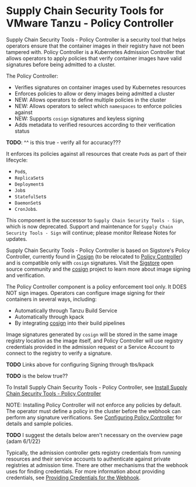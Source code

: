 # Supply Chain Security Tools for VMware Tanzu - Policy Controller

Supply Chain Security Tools - Policy Controller is a security tool that helps
operators ensure that the container images in their registry have not been
tampered with. Policy Controller is a Kubernetes Admission Controller that
allows operators to apply policies that verify container images have valid
signatures before being admitted to a cluster.

The Policy Controller:
- Verifies signatures on container images used by Kubernetes resources
- Enforces policies to allow or deny images being admitted a cluster
- NEW: Allows operators to define multiple policies in the cluster
- NEW: Allows operators to select which `namespaces` to enforce policies against
- NEW: Supports `cosign` signatures and keyless signing
- Adds metadata to verified resources according to their verification status


**TODO**: ^^ is this true - verify all for accuracy???

It enforces its policies against all resources that create `Pod`s as part of their lifecycle:

* `Pod`s,
* `ReplicaSet`s
* `Deployment`s
* `Job`s
* `StatefulSet`s
* `DaemonSet`s
* `CronJob`s.

This component is the successor to `Supply Chain Security Tools - Sign`, which is now deprecated. Support and maintenance for `Supply Chain Security Tools - Sign` will continue; please monitor Release Notes for updates. 

Supply Chain Security Tools - Policy Controller is based on Sigstore's Policy Controller, currently found in 
[Cosign](https://github.com/sigstore/cosign) (to be relocated to 
[Policy Controller](https://github.com/sigstore/policy-controller)) and is compatible only with `cosign` signatures. Visit the [Sigstore](https://www.sigstore.dev/) open source community and the [cosign](https://docs.sigstore.dev/cosign/overview) project to learn more about image signing and verification.

The Policy Controller component is a policy enforcement tool only. It DOES NOT sign images. Operators can configure image signing for their containers in several ways, including:
* Automatically through Tanzu Build Service
* Automatically through kpack
* By integrating [cosign](https://docs.sigstore.dev/cosign/overview) into their build pipelines

Image signatures generated by `cosign` will be stored in the same image registry location as the image itself, and Policy Controller will use registry credentials provided in the admission request or a Service Account to connect to the registry to verify a signature.

**TODO** Links above for configuring Signing through tbs/kpack

**TODO** is the below true??

To Install Supply Chain Security Tools - Policy Controller, see [Install Supply Chain Security Tools - Policy Controller
](install-scst-policy.md) 

NOTE: Installing Policy Controller will not enforce any policies by default. The operator must define a policy in the cluster before
the webhook can perform any signature verifications. See [Configuring Policy Controller](configuring.md) for details and sample policies.

**TODO** I suggest the details below aren't necessary on the overview page {adam 6/1/22}

Typically, the admission controller gets registry credentials from running resources and their service
accounts to authenticate against private registries at admission time.
There are other mechanisms that the webhook uses for finding credentials.
For more information about providing credentials, see
[Providing Credentials for the Webhook](configuring.md#provide-creds-for-package).
